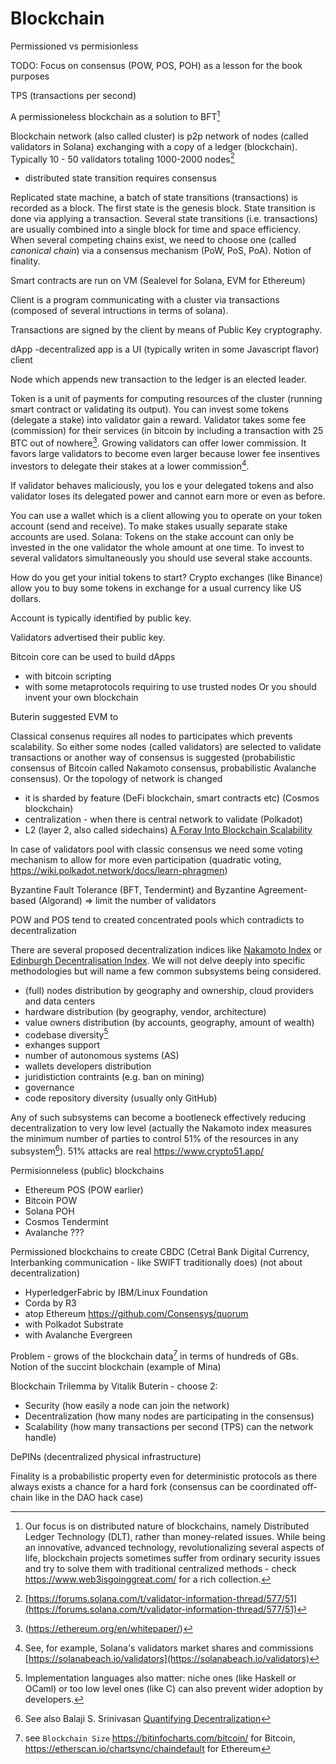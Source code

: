 # Blockchain

Permissioned vs permisionless

TODO: Focus on consensus (POW, POS, POH) as a lesson for the book purposes

TPS (transactions per second)

A permissioneless blockchain as a solution to BFT[^focus]

Blockchain network (also called cluster) is p2p network of nodes (called validators in Solana) exchanging with a copy of a ledger (blockchain). Typically 10 - 50 validators totaling 1000-2000 nodes[^validators]

* distributed state transition requires consensus

Replicated state machine, a batch of state transitions (transactions) is recorded as a block. The first state is the genesis block. State transition is done via applying a transaction. Several state transitions (i.e. transactions) are usually combined into a single block for time and space efficiency.
When several competing chains exist, we need to choose one (called *canonical chain*) via a consensus mechanism (PoW, PoS, PoA). Notion of finality.


Smart contracts are run on VM (Sealevel for Solana, EVM for Ethereum)

Client is a program communicating with a cluster via transactions (composed of several intructions in terms of solana). 

Transactions are signed by the client by means of Public Key cryptography.

dApp -decentralized app is a UI (typically writen in some Javascript flavor) client 

Node which appends new transaction to the ledger is an elected leader.

Token is a unit of payments for computing resources of the cluster (running smart contract or validating its output). You can invest some tokens (delegate a stake) into validator gain a reward. Validator takes some fee (commission) for their services (in bitcoin by including a transaction with 25 BTC out of nowhere[^buterin]. Growing validators can offer lower commission. It favors large validators to become even larger because lower fee insentives investors to delegate their stakes at a lower commission[^validators oligopoly].

If validator behaves maliciously, you los
e your delegated tokens and also validator loses its delegated power and cannot earn more or even as before.

You can use a wallet which is a client allowing you to operate on your token account (send and receive).
To make stakes usually separate stake accounts are used. Solana: Tokens on the stake account can only be invested in the one validator the whole amount at one time. To invest to several validators simultaneously you should use several stake accounts.

How do you get your initial tokens to start? Crypto exchanges (like Binance) allow you to buy some tokens in exchange for a usual currency like US dollars.

Account is typically identified by public key.

Validators advertised their public key.

Bitcoin core can be used to build dApps
* with bitcoin scripting
* with some metaprotocols requiring to use trusted nodes
Or you should invent your own blockchain

Buterin suggested EVM to 

Classical consenus requires all nodes to participates which prevents scalability.
So either some nodes (called validators) are selected to validate transactions or another way of consensus is suggested (probabilistic consensus of Bitcoin called Nakamoto consensus, probabilistic Avalanche consensus).
Or the topology of network is changed
- it is sharded by feature (DeFi blockchain, smart contracts etc) (Cosmos blockchain)
- centralization - when there is central network to validate (Polkadot)
- L2 (layer 2, also called sidechains)
[A Foray Into Blockchain Scalability](https://jumpcrypto.com/writing/foray-into-scalability/)

In case of validators pool with classic consensus we need some voting mechanism to allow for more even participation (quadratic voting, https://wiki.polkadot.network/docs/learn-phragmen)

Byzantine Fault Tolerance (BFT, Tendermint) and Byzantine Agreement-based (Algorand) => limit the number of validators




POW and POS tend to created concentrated pools which contradicts to decentralization

There are several proposed decentralization indices like [Nakamoto Index](https://nakaflow.io/) or [Edinburgh Decentralisation Index](https://www.ed.ac.uk/informatics/blockchain/edi).
We will not delve deeply into specific methodologies but will name a few common subsystems being considered.

- (full) nodes distribution by geography and ownership, cloud providers and data centers
- hardware distribution (by geography, vendor, architecture)
- value owners distribution (by accounts, geography, amount of wealth)
- codebase diversity[^lang]
- exhanges support
- number of autonomous systems (AS)
- wallets developers distribution
- juridistiction contraints (e.g. ban on mining)
- governance
- code repository diversity (usually only GitHub)

Any of such subsystems can become a bootleneck effectively reducing decentralization to very low level (actually the Nakamoto index measures the minimum number of parties to control 51% of the resources in any subsystem[^nakamotoindex]). 51% attacks are real https://www.crypto51.app/


Permisionneless (public) blockchains
- Ethereum POS (POW earlier)
- Bitcoin POW
- Solana POH
- Cosmos Tendermint
- Avalanche ???

Permissioned blockchains to create CBDC (Cetral Bank Digital Currency, Interbanking communication - like SWIFT traditionally does) (not about decentralization)
- HyperledgerFabric by IBM/Linux Foundation
- Corda by R3
- atop Ethereum https://github.com/Consensys/quorum
- with Polkadot Substrate
- with Avalanche Evergreen

Problem - grows of the blockchain data[^blockchain_size] in terms of hundreds of GBs. Notion of the succint blockchain (example of Mina)

Blockchain Trilemma by Vitalik Buterin - choose 2:
* Security (how easily a node can join the network)
* Decentralization (how many nodes are participating in the consensus)
* Scalability (how many transactions per second (TPS) can the network handle)

DePINs (decentralized physical infrastructure)

Finality is a probabilistic property even for deterministic protocols as there always exists a chance for a hard fork (consensus can be coordinated off-chain like in the DAO hack case)

[^focus]: Our focus is on distributed nature of blockchains, namely Distributed Ledger Technology (DLT), rather than money-related issues. While being an innovative, advanced technology, revolutionalizing several aspects of life, blockchain projects sometimes suffer from ordinary security issues and try to solve them with traditional centralized methods - check https://www.web3isgoinggreat.com/ for a rich collection.

[^validators]: [https://forums.solana.com/t/validator-information-thread/577/51](https://forums.solana.com/t/validator-information-thread/577/51)

[^validators oligopoly]: See, for example, Solana's validators market shares and commissions [https://solanabeach.io/validators](https://solanabeach.io/validators)

[^buterin]: (https://ethereum.org/en/whitepaper/)

[^projects]: https://courses.cfte.education/blockchain-and-defi-projects/

[^nakamotoindex]: See also Balaji S. Srinivasan [Quantifying Decentralization](https://news.earn.com/quantifying-decentralization-e39db233c28e)

[^lang]: Implementation languages also matter: niche ones (like Haskell or OCaml) or too low level ones (like C) can also prevent wider adoption by developers.

[^blockchain_size]: see `Blockchain Size` https://bitinfocharts.com/bitcoin/ for Bitcoin, https://etherscan.io/chartsync/chaindefault for Ethereum